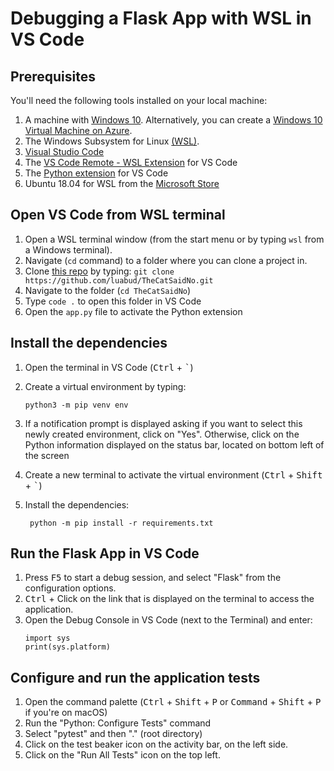 # Debugging a Flask App with WSL in VS Code 

## Prerequisites

You'll need the following tools installed on your local machine:

1. A machine with [Windows 10](https://www.microsoft.com/en-us/windows/get-windows-10). Alternatively, you can create a [Windows 10 Virtual Machine on Azure](https://azure.microsoft.com/en-us/pricing/details/virtual-machines/windows/).
1. The Windows Subsystem for Linux [(WSL)](https://docs.microsoft.com/en-us/windows/wsl/install-win10).
1. [Visual Studio Code](https://code.visualstudio.com/)
1. The [VS Code Remote - WSL Extension](https://aka.ms/vscode-wsl) for VS Code
1. The [Python extension](https://marketplace.visualstudio.com/items?itemName=ms-python.python) for VS Code 
1. Ubuntu 18.04 for WSL from the [Microsoft Store](https://www.microsoft.com/en-us/p/ubuntu-1804-lts/9n9tngvndl3q?activetab=pivot:overviewtab)


## Open VS Code from WSL terminal 

1. Open a  WSL terminal window (from the start menu or by typing `wsl` from a Windows terminal). 
1. Navigate (`cd` command) to a folder where you can clone a project in.
1. Clone [this repo](https://github.com/luabud/TheCatSaidNo) by typing:
     `git clone https://github.com/luabud/TheCatSaidNo.git`
1. Navigate to the folder (`cd TheCatSaidNo`)
1. Type `code .` to open this folder in VS Code
1. Open the `app.py` file to activate the Python extension

## Install the dependencies
1. Open the terminal in VS Code (<kbd>Ctrl</kbd> + <kbd>`</kbd>)
1. Create a virtual environment by typing:

    ```python3 -m pip venv env```
1. If a notification prompt is displayed asking if you want to select this newly created environment, click on "Yes". Otherwise, click on the Python information displayed on the status bar, located on bottom left of the screen
1.  Create a new terminal to activate the virtual environment (<kbd>Ctrl</kbd> + <kbd>Shift</kbd> + <kbd>`</kbd>)
1. Install the dependencies:

    ``` python -m pip install -r requirements.txt```

## Run the Flask App in VS Code
1. Press <kbd>F5</kbd> to start a debug session, and select "Flask" from the configuration options.
1. <kbd>Ctrl</kbd> + Click on the link that is displayed on the terminal to access the application. 
1. Open the Debug Console in VS Code (next to the Terminal) and enter:
    ```
    import sys
    print(sys.platform)
    ``` 

## Configure and run the application tests
1. Open the command palette (<kbd>Ctrl</kbd> + <kbd>Shift</kbd> + <kbd>P</kbd> or <kbd>Command</kbd> + <kbd>Shift</kbd> + <kbd>P</kbd> if you're on macOS)
1. Run the "Python: Configure Tests" command
1. Select "pytest" and then "." (root directory)
1. Click on the test beaker icon on the activity bar, on the left side. 
1. Click on the "Run All Tests" icon on the top left. 

